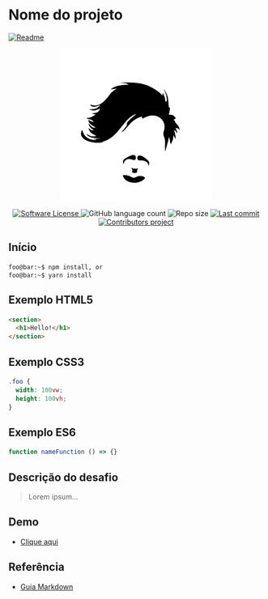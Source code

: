 # Nome do projeto
<a href="./README.md">
        <img alt="Readme" src="https://img.shields.io/badge/Versão Original-en-blue.svg">
</a>

<p align="center">
  <a href="" target="_blank" >
    <img alt="" src="./.github/assets/brand.jpg" width="300" />
  </a>
</p>

<p align="center">
    <a href="#">
        <img alt="Software License" src="https://img.shields.io/badge/license-MIT-brightgreen.svg">
    </a>
    <img alt="GitHub language count" src="https://img.shields.io/github/languages/count/deppbrazil/repository-patterns.svg" />
    <img alt="Repo size" src="https://img.shields.io/github/repo-size/deppbrazil/repository-patterns.svg?color=red" />
    <a href="https://github.com/deppbrazil/repository-patterns/commits/master">
        <img alt="Last commit" src="https://img.shields.io/github/last-commit/deppbrazil/repository-patterns.svg">
    </a>
    <a href="https://github.com/deppbrazil/repository-patterns/graphs/contributors">
        <img alt="Contributors project" src="https://img.shields.io/github/contributors/deppbrazil/repository-patterns.svg">
    </a>
</p>

## Início
```console
foo@bar:~$ npm install, or
foo@bar:~$ yarn install
```

## Exemplo HTML5
```html
<section>
  <h1>Hello!</h1>
</section>
```

## Exemplo CSS3
```css
.foo {
  width: 100vw;
  height: 100vh;
}
```

## Exemplo ES6
```js
function nameFunction () => {}
```

## Descrição do desafio
> Lorem ipsum...

## Demo
- [Clique aqui](#)

## Referência
- [Guia Markdown](https://guides.github.com/features/mastering-markdown/)